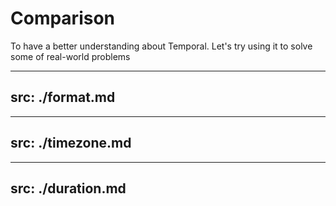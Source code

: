 # Comparison
To have a better understanding about Temporal. Let's try using it to solve some of real-world problems

---
src: ./format.md
---

---
src: ./timezone.md
---

---
src: ./duration.md
---